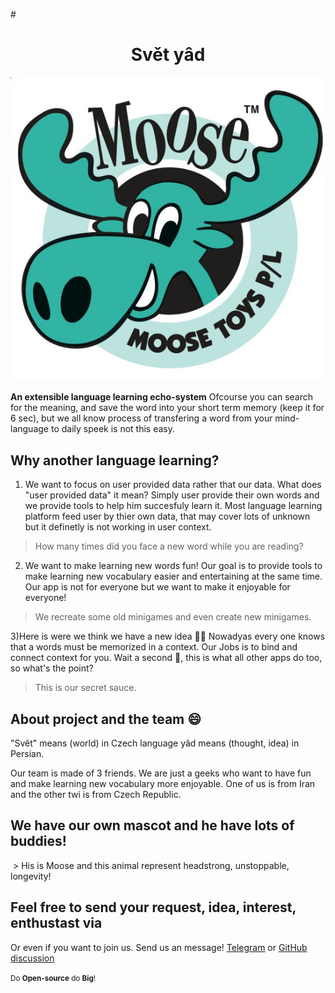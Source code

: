 #<h1 align="center">Svět yâd</h1> <img src="./doc/assets/readme/logo.jpg" alt="logo" />

<b>An extensible language learning echo-system</b>
Ofcourse you can search for the meaning, and save the word into your short term memory (keep it for 6 sec), but we all know process of transfering a word from your mind-language to daily speek is not this easy.

## Why another language learning?

1) We want to focus on user provided data rather that our data. 
What does "user provided data" it mean? Simply user provide their own words and we provide tools to help him succesfuly learn it. Most language learning platform feed user by thier own data, that may cover lots of unknown but it definetly is not working in user context.
> How many times did you face a new word while you are reading?

2) We want to make learning new words fun!
Our goal is to provide tools to make learning new vocabulary easier and entertaining at the same time. Our app is not for everyone but we want to make it enjoyable for everyone!
> We recreate some old minigames and even create new minigames.

3)Here is were we think we have a new idea 👍🏻
Nowadyas every one knows that a words must be memorized in a context. Our Jobs is to bind and connect context for you. Wait a second 🤠, this is what all other apps do too, so what's the point?
> This is our secret sauce.

## About project and the team 😄 

"Svět" means (world) in Czech language yâd means (thought, idea) in Persian.

Our team is made of 3 friends. We are just a geeks who want to have fun and make learning new vocabulary more enjoyable. One of us is from Iran and the other twi is from Czech Republic.

## We have our own mascot and he have lots of buddies! 

<img src="" alt="" align="center"/>
> His is Moose and this animal represent headstrong, unstoppable, longevity! 


## Feel free to send your request, idea, interest, enthustast via

Or even if you want to join us. Send us an message!
[Telegram](https://t.me/svetyad) or [GitHub discussion](https://github.com/amirHossein-Ebrahimi/Svet-yad/discussions)

<small>Do **Open-source** do **Big**!<small>
